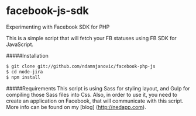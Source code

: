 facebook-js-sdk
================

Experimenting with Facebook SDK for PHP

This is a simple script that will fetch your FB statuses using FB SDK for JavaScript.

#####Installation

```sh
$ git clone git://github.com/ndamnjanovic/facebook-php-js
$ cd node-jira
$ npm install
```

#####Requirements
This script is using Sass for styling layout, and Gulp for compiling those Sass files into Css.
Also, in order to use it, you need to create an application on Facebook, that will communicate with this script.
More info can be found on my [blog] (http://nedapp.com).